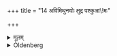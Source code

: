 +++
title = "14 अविमिथुनयोः क्षुद्र पश्कुआ\\!मः"

+++

<details><summary>मूलम्</summary>

अविमिथुनयोः क्षुद्र पश्कुआ\!मः १४
</details>

<details><summary>Oldenberg</summary>

14. Of a male and a female sheep, if he is desirous of flocks.
</details>
